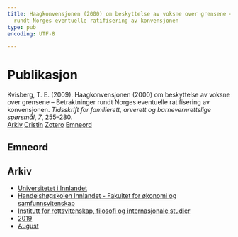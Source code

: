 ```yaml
---
title: Haagkonvensjonen (2000) om beskyttelse av voksne over grensene – Betraktninger
  rundt Norges eventuelle ratifisering av konvensjonen
type: pub
encoding: UTF-8

---
```

<h1>Publikasjon</h1>
<article id="csl-bib-container-EFMS6KKQ" class="csl-bib-container">
  <div class="csl-bib-body"> <div class="csl-entry">Kvisberg, T. E. (2009). Haagkonvensjonen (2000) om beskyttelse av voksne over grensene – Betraktninger rundt Norges eventuelle ratifisering av konvensjonen. <i>Tidsskrift for familierett, arverett og barnevernrettslige spørsmål</i>, <i>7</i>, 255–280.</div> </div>
  <div class="csl-bib-buttons">
    <a href="#taxonomy-article-EFMS6KKQ" alt="archive" class="csl-bib-button">Arkiv</a>
    <a href="https://app.cristin.no/results/show.jsf?id=1718484" alt="Cristin" class="csl-bib-button">Cristin</a>
    <a href="http://zotero.org/groups/5881554/items/EFMS6KKQ" alt="Zotero" class="csl-bib-button">Zotero</a>
    <a href="#keywords-article-EFMS6KKQ" alt="keywords" class="csl-bib-button">Emneord</a>
  </div>
  <div id="csl-bib-meta-container-EFMS6KKQ"></div>
</article>
<div id="csl-bib-meta-EFMS6KKQ" class="csl-bib-meta">
  <article id="keywords-article-EFMS6KKQ" class="keywords-article">
    <h1>Emneord</h1>
    
  </article>
  <article id="taxonomy-article-EFMS6KKQ" class="taxonomy-article">
    <h1>Arkiv</h1>
    <ul>
      <li>
        <a href="/nn/archive/?key=3DCRN523">Universitetet i Innlandet</a>
      </li>
      <li>
        <a href="/nn/archive/?key=DU8Q9LN9">Handelshøgskolen Innlandet - Fakultet for økonomi og samfunnsvitenskap</a>
      </li>
      <li>
        <a href="/nn/archive/?key=ITYAG68H">Institutt for rettsvitenskap, filosofi og internasjonale studier</a>
      </li>
      <li>
        <a href="/nn/archive/?key=R9ZTQLVS">2019</a>
      </li>
      <li>
        <a href="/nn/archive/?key=LTGW9TI7">August</a>
      </li>
    </ul>
  </article>
</div>
